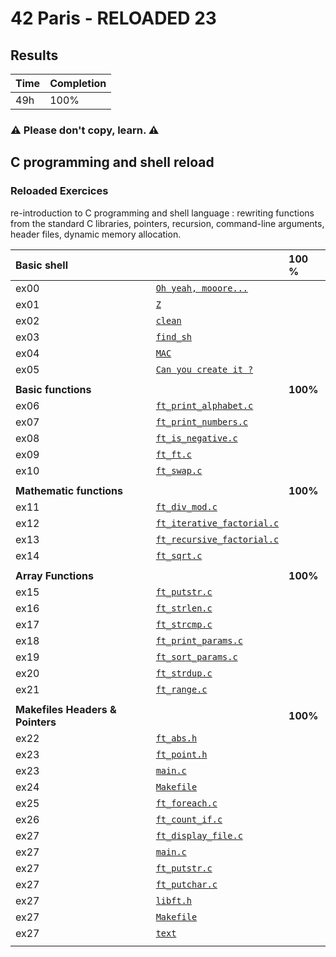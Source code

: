 # 42 Paris - RELOADED 23

## Results

 | Time | Completion |
 | --- | ----|
 | 49h | 100% |
 
### ⚠️  Please don't copy, learn. ⚠️

## C programming and shell reload
 ### Reloaded Exercices
re-introduction to C programming and shell language : rewriting functions from the standard C libraries, pointers, recursion, command-line arguments, header files, dynamic memory allocation.

| __Basic shell__ |           |  __100__ %   |
| :--------------- |:---------------| :-----|
| ex00  | [`Oh yeah, mooore...`](ex00/exo.tar)  |   |
| ex01  | [`Z`](ex01/z) |  |
| ex02  | [`clean`](/ex02/clean) | |
| ex03  | [`find_sh`](/ex03/find_sh.sh) | |
| ex04  | [`MAC`](/ex04/MAC.sh)  |  |
| ex05 | [`Can you create it ?`](/ex05/"\?$*'MaRViN'*$?\") | |
| | | |
| __Basic functions__ |           |   __100%__    |
| ex06  | [`ft_print_alphabet.c`](/ex06/ft_print_alphabet.c)  |  |
| ex07  | [`ft_print_numbers.c`](/ex07/ft_print_numbers.c) | |
| ex08  | [`ft_is_negative.c`](/ex08/ft_is_negative.c) | |
| ex09  | [`ft_ft.c`](/ex09/ft_ft.c) |  |
| ex10  | [`ft_swap.c`](/ex10/ft_swap.c)  |  |
| | | |
| __Mathematic functions__ |           |   __100%__    |
| ex11  | [`ft_div_mod.c`](/ex11/ft_div_mod.c)  |   |
| ex12  | [`ft_iterative_factorial.c`](/ex12/ft_iterative_factorial.c) |  |
| ex13  | [`ft_recursive_factorial.c`](/ex13/ft_recursive_factorial.c) | |
| ex14  | [`ft_sqrt.c`](/ex14/ft_sqrt.c) |  |
| | | |
| __Array Functions__ |           |   __100%__    |
| ex15  | [`ft_putstr.c`](/ex15/ft_putstr.c)  |   |
| ex16  | [`ft_strlen.c`](/ex16/ft_strlen.c) |  |
| ex17  | [`ft_strcmp.c`](/ex17/ft_strcmp.c) | |
| ex18  | [`ft_print_params.c`](/ex18/ft_print_params.c) |  |
| ex19  | [`ft_sort_params.c`](/ex19/ft_sort_params.c)  |  |
| ex20  | [`ft_strdup.c`](/ex20/ft_strdup.c) |  |
| ex21  | [`ft_range.c`](/ex21/ft_range.c) |   |
| | | |
| __Makefiles Headers & Pointers__ |           | __100%__ |
| ex22  | [`ft_abs.h`](/ex22/ft_abs.h) |  |
| ex23  | [`ft_point.h`](/ex23/ft_point.h) | |
| ex23  | [`main.c`](/ex23/main.c) | |
| ex24  | [`Makefile`](/ex24/Makefile) |  |
| ex25  | [`ft_foreach.c`](/ex25/ft_foreach.c)  |   |
| ex26  | [`ft_count_if.c`](/ex26/ft_count_if.c)  |   |
| ex27  | [`ft_display_file.c`](/ex27/srcs/ft_display_file.c)  |   |
| ex27  | [`main.c`](/ex27/srcs/main.c)  |   |
| ex27  | [`ft_putstr.c`](/ex27/srcs/ft_putstr.c.c)  |   |
| ex27  | [`ft_putchar.c`](/ex27/srcs/ft_putchar.c)  |   |
| ex27  | [`libft.h`](/ex27/includes/libft.h)  |   |
| ex27  | [`Makefile`](/ex27/Makefile)  |   |
| ex27  | [`text`](/ex27/text)  |   |
| | | |

